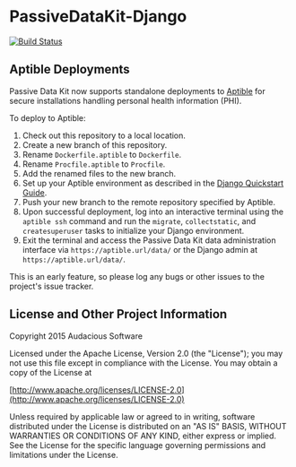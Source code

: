 # PassiveDataKit-Django

[![Build Status](https://travis-ci.org/audaciouscode/PassiveDataKit-Django.svg?branch=master)](https://travis-ci.org/audaciouscode/PassiveDataKit-Django)

## Aptible Deployments

Passive Data Kit now supports standalone deployments to [Aptible](https://www.aptible.com/) for secure installations handling personal health information (PHI). 

To deploy to Aptible:

1. Check out this repository to a local location.
2. Create a new branch of this repository.
3. Rename `Dockerfile.aptible` to `Dockerfile`.
4. Rename `Procfile.aptible` to `Procfile`.
5. Add the renamed files to the new branch.
6. Set up your Aptible environment as described in the [Django Quickstart Guide](https://support.aptible.com/quickstart/python/django).
7. Push your new branch to the remote repository specified by Aptible.
8. Upon successful deployment, log into an interactive terminal using the `aptible ssh` command and run the `migrate`, `collectstatic`, and `createsuperuser` tasks to initialize your Django environment.
9. Exit the terminal and access the Passive Data Kit data administration interface via `https://aptible.url/data/` or the Django admin at `https://aptible.url/data/`.

This is an early feature, so please log any bugs or other issues to the project's issue tracker. 

## License and Other Project Information

Copyright 2015 Audacious Software

Licensed under the Apache License, Version 2.0 (the "License"); you may not use this file except in compliance with the License. You may obtain a copy of the License at

[http://www.apache.org/licenses/LICENSE-2.0](http://www.apache.org/licenses/LICENSE-2.0)

Unless required by applicable law or agreed to in writing, software distributed under the License is distributed on an "AS IS" BASIS, WITHOUT WARRANTIES OR CONDITIONS OF ANY KIND, either express or implied. See the License for the specific language governing permissions and limitations under the License.

